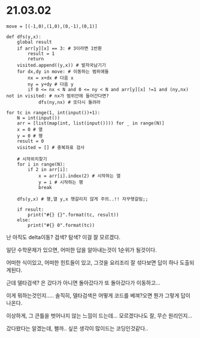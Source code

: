 # 21.03.02

```
move = [(-1,0),(1,0),(0,-1),(0,1)]

def dfs(y,x):
    global result
    if arr[y][x] == 3: # 3이라면 1반환
        result = 1
        return
    visited.append((y,x)) # 발자국남기기
    for dx,dy in move: # 이동하는 범위애들
        nx = x+dx # 다음 x
        ny = y+dy # 다음 y
        if 0 <= nx < N and 0 <= ny < N and arr[y][x] !=1 and (ny,nx) not in visited: # nx가 범위안에 들어간다면?
            dfs(ny,nx) # 또다시 돌려라

for tc in range(1, int(input())+1):
    N = int(input())
    arr = [list(map(int, list(input()))) for _ in range(N)]
    x = 0 # 열
    y = 0 # 행
    result = 0
    visited = [] # 중복좌표 검사

    # 시작위치찾기
    for i in range(N):
        if 2 in arr[i]:
            x = arr[i].index(2) # 시작하는 열
            y = i # 시작하는 행
            break

    dfs(y,x) # 행,열 y,x 헷갈리지 않게 주의..!! 자꾸헷갈림;;

    if result:
        print("#{} {}".format(tc, result))
    else:
        print("#{} 0".format(tc))
```

난 아직도 delta이동? 검색? 탐색? 이걸 잘 모르겠다.

일단 수학문제가 있으면, 어떠한 답을 알아내는것이 1순위가 될것이다.

어떠한 식이있고, 어떠한 힌트들이 있고, 그것을 요리조리 잘 섞다보면 답이 하나 도출되게된다.

근데 델타검색? 은 갔다가 아니면 돌아갔다가 또 돌아갔다가 이동하고...

이게 뭐하는것인지..... 솔직히, 델타검색은 어떻게 코드를 베껴?오면 뭔가 그렇게 답이 나온다.

이상하게, 그 큰틀을 벗어나지 않는 느낌이 드는데... 모르겠다나도 잘, 무슨 원리인지...

갔다왔다는 알겠는데, 왤까.. 싶은 생각이 많이드는 코딩인것같다..